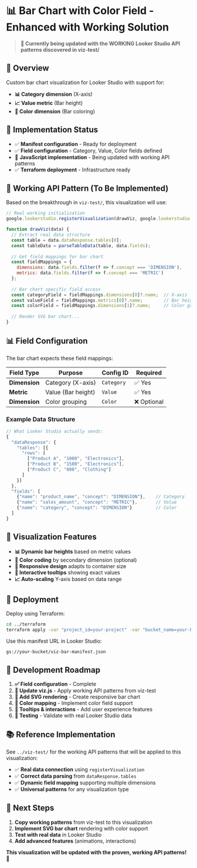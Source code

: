 # 📊 Bar Chart with Color Field - Enhanced with Working Solution

> **🚧 Currently being updated with the WORKING Looker Studio API patterns discovered in viz-test/**

## 🎯 **Overview**

Custom bar chart visualization for Looker Studio with support for:
- **📊 Category dimension** (X-axis)
- **📈 Value metric** (Bar height)  
- **🎨 Color dimension** (Bar coloring)

## 🚀 **Implementation Status**

- ✅ **Manifest configuration** - Ready for deployment
- ✅ **Field configuration** - Category, Value, Color fields defined
- 🔄 **JavaScript implementation** - Being updated with working API patterns
- ✅ **Terraform deployment** - Infrastructure ready

## 🔧 **Working API Pattern (To Be Implemented)**

Based on the breakthrough in `viz-test/`, this visualization will use:

```javascript
// Real working initialization
google.lookerstudio.registerVisualization(drawViz, google.lookerstudio.objectTransform);

function drawViz(data) {
  // Extract real data structure
  const table = data.dataResponse.tables[0];
  const tableData = parseTableData(table, data.fields);
  
  // Get field mappings for bar chart
  const fieldMappings = {
    dimensions: data.fields.filter(f => f.concept === 'DIMENSION'),
    metrics: data.fields.filter(f => f.concept === 'METRIC')
  };
  
  // Bar chart specific field access
  const categoryField = fieldMappings.dimensions[0]?.name;  // X-axis
  const valueField = fieldMappings.metrics[0]?.name;        // Bar height
  const colorField = fieldMappings.dimensions[1]?.name;     // Color grouping
  
  // Render SVG bar chart...
}
```

## 📊 **Field Configuration**

The bar chart expects these field mappings:

| Field Type | Purpose | Config ID | Required |
|------------|---------|-----------|----------|
| **Dimension** | Category (X-axis) | `Category` | ✅ Yes |
| **Metric** | Value (Bar height) | `Value` | ✅ Yes |
| **Dimension** | Color grouping | `Color` | ❌ Optional |

### **Example Data Structure**
```javascript
// What Looker Studio actually sends:
{
  "dataResponse": {
    "tables": [{
      "rows": [
        ["Product A", "1000", "Electronics"],
        ["Product B", "1500", "Electronics"], 
        ["Product C", "800", "Clothing"]
      ]
    }]
  },
  "fields": [
    {"name": "product_name", "concept": "DIMENSION"},    // Category
    {"name": "sales_amount", "concept": "METRIC"},       // Value
    {"name": "category", "concept": "DIMENSION"}         // Color
  ]
}
```

## 🎨 **Visualization Features**

- **📊 Dynamic bar heights** based on metric values
- **🎨 Color coding** by secondary dimension (optional)
- **📱 Responsive design** adapts to container size
- **🎯 Interactive tooltips** showing exact values
- **📈 Auto-scaling** Y-axis based on data range

## 🚀 **Deployment**

Deploy using Terraform:

```bash
cd ../terraform
terraform apply -var "project_id=your-project" -var "bucket_name=your-bucket"
```

Use this manifest URL in Looker Studio:
```
gs://your-bucket/viz-bar-manifest.json
```

## 🔧 **Development Roadmap**

1. **✅ Field configuration** - Complete
2. **🔄 Update viz.js** - Apply working API patterns from viz-test
3. **🔄 Add SVG rendering** - Create responsive bar chart
4. **🔄 Color mapping** - Implement color field support
5. **🔄 Tooltips & interactions** - Add user experience features
6. **🔄 Testing** - Validate with real Looker Studio data

## 📚 **Reference Implementation**

See `../viz-test/` for the working API patterns that will be applied to this visualization:

- ✅ **Real data connection** using `registerVisualization`
- ✅ **Correct data parsing** from `dataResponse.tables`  
- ✅ **Dynamic field mapping** supporting multiple dimensions
- ✅ **Universal patterns** for any visualization type

## 🎯 **Next Steps**

1. **Copy working patterns** from viz-test to this visualization
2. **Implement SVG bar chart** rendering with color support
3. **Test with real data** in Looker Studio
4. **Add advanced features** (animations, interactions)

**This visualization will be updated with the proven, working API patterns!** 🚀